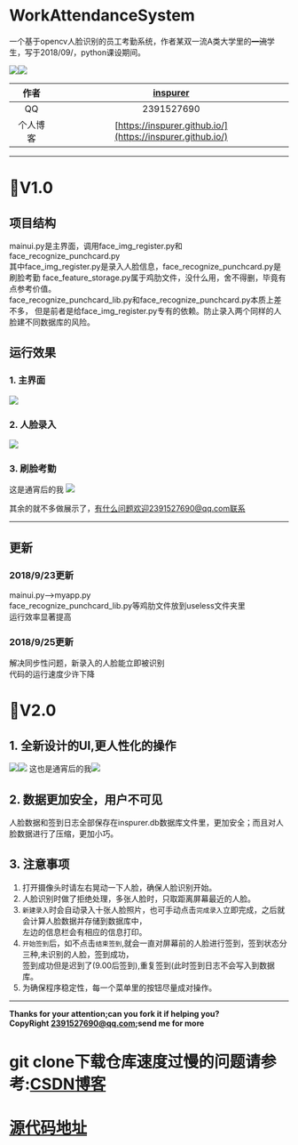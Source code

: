 # WorkAttendanceSystem    
一个基于opencv人脸识别的员工考勤系统，作者某双一流A类大学里的~~一流~~学生，写于2018/09/，python课设期间。  

![](https://img.shields.io/badge/opencv-cv2-green.svg)![](https://img.shields.io/badge/dlib-19.4.0-red.svg)

|作者|[inspurer](https://inspurer.github.io/2018/06/07/%E6%9C%88%E5%B0%8F%E6%B0%B4%E9%95%BF%E7%9A%84%E7%94%B1%E6%9D%A5/#more)|
|:---:|:---:|
|QQ|2391527690|
|个人博客|[https://inspurer.github.io/](https://inspurer.github.io/)|
-----------------------------------------------------------------------------------    

# :dolphin:V1.0    
## 项目结构    
mainui.py是主界面，调用face_img_register.py和face_recognize_punchcard.py   
其中face_img_register.py是录入人脸信息，face_recognize_punchcard.py是刷脸考勤
face_feature_storage.py属于鸡肋文件，没什么用，舍不得删，毕竟有点参考价值。   
face_recognize_punchcard_lib.py和face_recognize_punchcard.py本质上差不多，
但是前者是给face_img_register.py专有的依赖。防止录入两个同样的人脸建不同数据库的风险。   

## 运行效果   
### 1. 主界面   
![](pictures/1.png)   
### 2. 人脸录入   
![](pictures/2.png)    
### 3. 刷脸考勤    
这是通宵后的我
![](pictures/3.png)

其余的就不多做展示了，有什么问题欢迎2391527690@qq.com联系      

-----------------------------------------------------------------------------------
## 更新     
### 2018/9/23更新
mainui.py-->myapp.py   
face_recognize_punchcard_lib.py等鸡肋文件放到useless文件夹里    
运行效率显著提高   

### 2018/9/25更新    
解决同步性问题，新录入的人脸能立即被识别    
代码的运行速度少许下降    

# :dolphin:V2.0   
## 1. 全新设计的UI,更人性化的操作    
![](pictures/4.png)![](pictures/5.png)
这也是通宵后的我![](pictures/6.png)     
## 2. 数据更加安全，用户不可见
人脸数据和签到日志全部保存在inspurer.db数据库文件里，更加安全；而且对人脸数据进行了压缩，更加小巧。   
## 3. 注意事项       
1. 打开摄像头时请左右晃动一下人脸，确保人脸识别开始。   
2. 人脸识别时做了拒绝处理，多张人脸时，只取距离屏幕最近的人脸。      
3. `新建录入`时会自动录入十张人脸照片，也可手动点击`完成录入`立即完成，之后就会计算人脸数据并存储到数据库中，    
左边的信息栏会有相应的信息打印。   
4. `开始签到`后，如不点击`结束签到`,就会一直对屏幕前的人脸进行签到，签到状态分三种,未识别的人脸，签到成功，   
签到成功但是迟到了(9.00后签到),重复签到(此时签到日志不会写入到数据库。         
5. 为确保程序稳定性，每一个菜单里的按钮尽量成对操作。    

-----------------------------------------------------------------------------------
****Thanks for your attention;can you fork it if helping you?   
CopyRight 2391527690@qq.com;send me for more****

# git clone下载仓库速度过慢的问题请参考:[CSDN博客](https://blog.csdn.net/ygdxt/article/details/82825013)

# [源代码地址](https://github.com/inspurer/WorkAttendanceSystem)   

